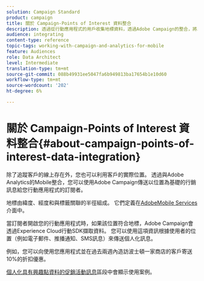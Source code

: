 ```yaml
---
solution: Campaign Standard
product: campaign
title: 關於 Campaign-Points of Interest 資料整合
description: 透過從行動應用程式的用戶收集地標資料，透過Adobe Campaign的整合，將以位置為基礎的行銷訊息傳送給用戶。
audience: integrating
content-type: reference
topic-tags: working-with-campaign-and-analytics-for-mobile
feature: Audiences
role: Data Architect
level: Intermediate
translation-type: tm+mt
source-git-commit: 088b49931ee5047fa6b949813ba17654b1e10d60
workflow-type: tm+mt
source-wordcount: '202'
ht-degree: 6%

---
```



# 關於 Campaign-Points of Interest 資料整合{#about-campaign-points-of-interest-data-integration}

除了追蹤客戶的線上存在外，您也可以利用客戶的實際位置。 透過與Adobe Analytics的Mobile整合，您可以使用Adobe Campaign傳送以位置為基礎的行銷訊息給您行動應用程式的訂閱者。

地標由緯度、經度和與標籤關聯的半徑組成。 它們定義在[AdobeMobile Services](https://docs.adobe.com/content/help/en/mobile-services/using/home.html)介面中。

當訂閱者開啟您的行動應用程式時，如果該位置符合地標，Adobe Campaign會透過Experience Cloud行動SDK擷取資料。 您可以使用這項資訊根據使用者的位置（例如電子郵件、推播通知、SMS訊息）來傳送個人化訊息。

例如，您可以向使用您應用程式並在過去兩週內造訪波士頓一家商店的客戶寄送10%的折扣優惠。

[個人化具有興趣點資料的促銷活動訊息](../../integrating/using/personalizing-campaign-messages-with-point-of-interest-data.md)區段中會顯示使用案例。
